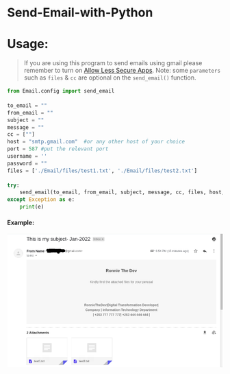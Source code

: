 # Send-Email-with-Python

# Usage:
> If you are using this program to send emails using gmail please remember to turn on [Allow Less Secure Apps](https://myaccount.google.com/lesssecureapps). Note: some `parameters` such as `files` & `cc` are optional on the `send_email()` function. 

```python
from Email.config import send_email

to_email = ""
from_email = ""
subject = ""
message = ""
cc = [""]
host = "smtp.gmail.com"  #or any other host of your choice
port = 587 #put the relevant port
username = ''
password = ""
files = ['./Email/files/test1.txt', './Email/files/test2.txt']

try:
    send_email(to_email, from_email, subject, message, cc, files, host, port, username, password)
except Exception as e:
    print(e)

```

#### Example: 
![Example](Email/files/image.png "Example")